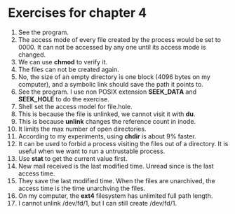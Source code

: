 # Exercises for chapter 4
1. See the program.
2. The access mode of every file created by the process would be set to 0000. It can not be accessed by any one until its access mode is changed.
3. We can use **chmod** to verify it.
4. The files can not be created again.
5. No, the size of an empty directory is one block (4096 bytes on my computer), and a symbolic link should save the path it points to.
6. See the program. I use non POSIX extension **SEEK_DATA** and **SEEK_HOLE** to do the exercise.
7. Shell set the access model for file.hole.
8. This is because the file is unlinked, we cannot visit it with **du**.
9. This is because **unlink** changes the reference count in inode.
10. It limits the max number of open directories.
11. According to my experiments, using **chdir** is about 9% faster.
12. It can be used to forbid a process visiting the files out of a directory. It is useful when we want to run a untrustable process.
13. Use **stat** to get the current value first.
14. New mail received is the last modified time. Unread since is the last access time.
15. They save the last modified time. When the files are unarchived, the access time is the time unarchving the files.
16. On my computer, the **ext4** filesystem has unlimited full path length.
17. I cannot unlink /dev/fd/1, but I can still create /dev/fd/1.
